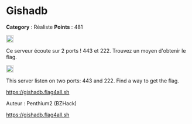 # Gishadb

**Category** : Réaliste
**Points** : 481

<img src="https://cdn.iconscout.com/icon/free/png-256/free-france-flag-country-nation-empire-36011.png?f=webp" width="20" height="20"/>

Ce serveur écoute sur 2 ports ! 443 et 222.
Trouvez un moyen d'obtenir le flag.

<img src="https://icons.iconarchive.com/icons/twitter/twemoji-flags/256/United-Kingdom-Flag-icon.png" width="20" height="20"/>

This server listen on two ports: 443 and 222.
Find a way to get the flag.

https://gishadb.flag4all.sh

Auteur : Penthium2 (BZHack)

https://gishadb.flag4all.sh



